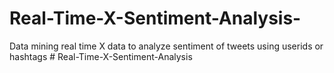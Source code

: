 # Real-Time-X-Sentiment-Analysis-
Data mining real time X data to analyze sentiment of tweets using userids or hashtags 
#   R e a l - T i m e - X - S e n t i m e n t - A n a l y s i s  
 